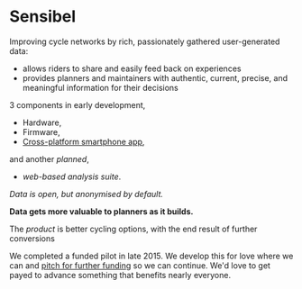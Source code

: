# Sensibel

Improving cycle networks by rich, passionately gathered user-generated data:

* allows riders to share and easily feed back on experiences
* provides planners and maintainers with authentic, current, precise, and meaningful information for their decisions

3 components in early development,

* Hardware,
* Firmware,
* [Cross-platform smartphone app](WebApp/README.md),

and another _planned_,

* _web-based analysis suite_.

_Data is open, but anonymised by default._

**Data gets more valuable to planners as it builds.**

The _product_ is better cycling options, with the end result of further conversions

We completed a funded pilot in late 2015. We develop this for love where we can and [pitch for further funding](./pitch.md) so we can continue. We'd love to get payed to advance something that benefits nearly everyone.
